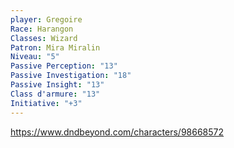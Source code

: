 ```yaml
---
player: Gregoire
Race: Harangon
Classes: Wizard
Patron: Mira Miralin
Niveau: "5"
Passive Perception: "13"
Passive Investigation: "18"
Passive Insight: "13"
Class d'armure: "13"
Initiative: "+3"
---
```

https://www.dndbeyond.com/characters/98668572
